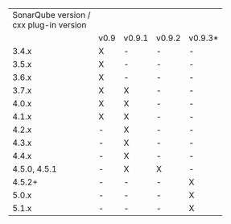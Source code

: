 <table>
 <tr>
  <td>SonarQube version /<br>cxx plug-in version</td>
  <td></td>
  <td></td>
  <td></td>
  <td></td>
 </tr>
 <tr>
  <td></td>
  <td>v0.9</td>
  <td>v0.9.1</td>
  <td>v0.9.2</td>
  <td>v0.9.3*</td>
 </tr>
 <tr>
  <td>3.4.x</td>
  <td>X</td>
  <td>-</td>
  <td>-</td>
  <td>-</td>
 </tr>
 <tr>
  <td>3.5.x</td>
  <td>X</td>
  <td>-</td>
  <td>-</td>
  <td>-</td>
 </tr>
 <tr>
  <td>3.6.x</td>
  <td>X</td>
  <td>-</td>
  <td>-</td>
  <td>-</td>
 </tr>
 <tr>
  <td>3.7.x</td>
  <td>X</td>
  <td>X</td>
  <td>-</td>
  <td>-</td>
 </tr>
 <tr>
  <td>4.0.x</td>
  <td>X</td>
  <td>X</td>
  <td>-</td>
  <td>-</td>
 </tr>
 <tr>
  <td>4.1.x</td>
  <td>X</td>
  <td>X</td>
  <td>-</td>
  <td>-</td>
 </tr>
 <tr>
  <td>4.2.x</td>
  <td>-</td>
  <td>X</td>
  <td>-</td>
  <td>-</td>
 </tr>
 <tr>
  <td>4.3.x</td>
  <td>-</td>
  <td>X</td>
  <td>-</td>
  <td>-</td>
 </tr>
 <tr>
  <td>4.4.x</td>
  <td>-</td>
  <td>X</td>
  <td>-</td>
  <td>-</td>
 </tr>
 <tr>
  <td>4.5.0, 4.5.1</td>
  <td>-</td>
  <td>X</td>
  <td>X</td>
  <td>-</td>
 </tr>
 <tr>
  <td>4.5.2+</td>
  <td>-</td>
  <td>-</td>
  <td>-</td>
  <td>X</td>
 </tr>
 <tr>
  <td>5.0.x</td>
  <td>-</td>
  <td>-</td>
  <td>-</td>
  <td>X</td>
 </tr>
 <tr>
  <td>5.1.x</td>
  <td>-</td>
  <td>-</td>
  <td>-</td>
  <td>X</td>
 </tr>
</table>
